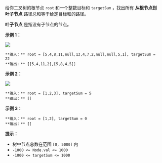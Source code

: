 给你二叉树的根节点 `root` 和一个整数目标和 `targetSum` ，找出所有 **从根节点到叶子节点** 路径总和等于给定目标和的路径。

**叶子节点** 是指没有子节点的节点。

**示例 1：**

![](https://assets.leetcode.com/uploads/2021/01/18/pathsumii1.jpg)

    
    
    **输入：** root = [5,4,8,11,null,13,4,7,2,null,null,5,1], targetSum = 22
    **输出：** [[5,4,11,2],[5,8,4,5]]
    

**示例 2：**

![](https://assets.leetcode.com/uploads/2021/01/18/pathsum2.jpg)

    
    
    **输入：** root = [1,2,3], targetSum = 5
    **输出：** []
    

**示例 3：**

    
    
    **输入：** root = [1,2], targetSum = 0
    **输出：** []
    

**提示：**

  * 树中节点总数在范围 `[0, 5000]` 内
  * `-1000 <= Node.val <= 1000`
  * `-1000 <= targetSum <= 1000`

